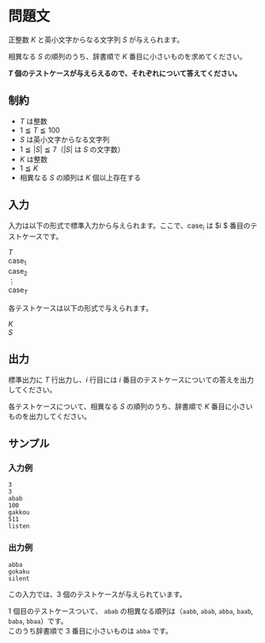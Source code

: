 # 問題文
正整数 $K$ と英小文字からなる文字列 $S$ が与えられます。

相異なる $S$ の順列のうち、辞書順で $K$ 番目に小さいものを求めてください。

**$T$ 個のテストケースが与えらえるので、それぞれについて答えてください。**

## 制約
- $T$ は整数
- $1 \leqq T \leqq 100$
- $S$ は英小文字からなる文字列
- $1 \leqq |S| \leqq 7$（$|S|$ は $S$ の文字数）
- $K$ は整数
- $1 \leqq K$
- 相異なる $S$ の順列は $K$ 個以上存在する

## 入力
入力は以下の形式で標準入力から与えられます。ここで、$\mathrm{case}_i$ は $i
$ 番目のテストケースです。

$T$  
$\mathrm{case}_1$  
$\mathrm{case}_2$  
$\vdots$  
$\mathrm{case}_T$

各テストケースは以下の形式で与えられます。

$K$  
$S$

## 出力
標準出力に $T$ 行出力し、$i$ 行目には $i$ 番目のテストケースについての答えを出力してください。

各テストケースについて、相異なる $S$ の順列のうち、辞書順で $K$ 番目に小さいものを出力してください。

## サンプル
### 入力例
```
3
3
abab
100
gakkou
511
listen
```

### 出力例
```
abba
gokaku
silent
```

この入力では、$3$ 個のテストケースが与えられています。

$1$ 個目のテストケースついて、
<code>abab</code> の相異なる順列は（<code>aabb</code>, <code>abab</code>, <code>abba</code>, <code>baab</code>, <code>baba</code>, <code>bbaa</code>）です。  
このうち辞書順で $3$ 番目に小さいものは <code>abba</code> です。
